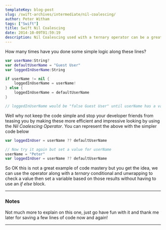 ```yaml
---
templateKey: blog-post
slug: /swift-archives/intermediate/nil-coalescing/
author: Peter Witham
tags: ["Swift"]
title: Swift Nil Coalescing
date: 2014-10-09T01:59:19
description: Nil Coalescing used with a ternary operator can be a great way to shorten our code and avoid those embarassingly simple _if_ blocks that we some times find ourselves putting in code.
---
```


How many times have you done some simple logic along these lines?

```swift
var userName:String?
var defaultUserName = "Guest User"
var loggedInUserName:String

if userName != nil {
    loggedInUserName = userName!
} else {
    loggedInUserName = defaultUserName
}

// loggedInUserName would be "false Guest User" until userName has a value
```

Well why not keep the code simple and stop your developer friends from teasing you by making these more efficient and impressive looking by using the _Nil Coalescing Operator_. You can represent the above with the simpler code below

```swift
var loggedInUser = userName ?? defaultUserName

// Now try it again but set a value for userName
userName = "Peter"
var loggedInUser = userName ?? defaultUserName
```

So OK this is not a great example of code mastery but you get the idea, we can use the operator along with a _ternary_ conditional and unwrapping to check a value then set a variable based on those results without having to use an _if else_ block.

---

### Notes

Not much more to explain on this one, just go have fun with it and thank me later for saving a few lines of code now and again!

---
